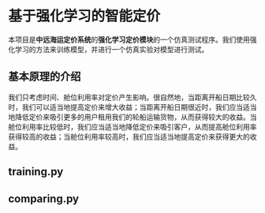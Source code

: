 # 基于强化学习的智能定价
   本项目是**中远海运定价系统**的**强化学习定价模块**的一个仿真测试程序。我们使用强化学习的方法来训练模型，并进行一个仿真实验对模型进行测试。
## 基本原理的介绍
   我们只考虑时间、舱位利用率对定价产生影响。很自然地，当距离开船日期比较久时，我们可以适当地提高定价来增大收益；当距离开船日期很近时，我们应当适当地降低定价来吸引更多的用户租用我们的轮船运输货物，从而获得较大的收益。当舱位利用率比较低时，我们应当适当地降低定价来吸引客户，从而提高舱位利用率获得较高的收益；当舱位利用率较高时，我们应当适当地提高定价来获得更大的收益。


## training.py

## comparing.py
